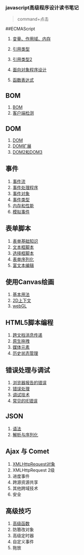 ### javascript高级程序设计读书笔记

> command+点击

##ECMAScript

1. [变量、作用域、内存](./jsNote/3-variableScopeMemory.md)


4. [引用类型](./jsNote/4-referenceType.md)
5. [引用类型2](./jsNote/4-referenceType2.md)
6. [面向对象程序设计](./jsNote/5-Object-Oriented.md)
7. [函数表达式](./jsNote/6-FunctionExpression.md)

## BOM

1. [BOM](./jsNote/7-BOM.md)
2. [客户端检测](./jsNote/8-clientMonitor.md)

## DOM

1. [DOM](./jsNote/9-DOM.md)
2. [DOM扩展](./jsNote/10-DOM扩展.md)
3. [DOM2和DOM3](./jsNote/11-DOM2和DOM.md)

## 事件

1. [事件流](./jsNote/13-1eventFlow.md)
2. [事件处理程序](./jsNote/13-2eventFunction.md)
3. [事件对象](./jsNote/13-3eventObject.md)
4. [事件类型](./jsNote/13-4eventClass.md)
5. [内存和性能](./jsNote/13-5RAMandPerformance.md)
6. [模拟事件](./jsNote/13-6mockEvent.md)

## 表单脚本

1. [表单基础知识](./jsNote/14-1formBasic.md)
2. [文本框脚本](./jsNote/14-2input.md)
3. [选择框脚本](./jsNote/14-3select.md)
4. [表单序列化](./jsNote/14-4formList.md)
5. [富文本编辑](./jsNote/14-5textEdit.md)


## 使用Canvas绘画

1. [基本用法](./jsNote/15-Canvas.md)
2. [2D上下文](./jsNote/15-Canvas.md)
3. [webGL](./jsNote/15-Canvas.md)


## HTML5脚本编程

1. [跨文档消息传递](./jsNote/16-1cross-documentMessaging.md)
2. [原生拖拽](./jsNote/16-2drag.md)
3. [媒体元素](./jsNote/16-3medium.md)
4. [历史状态管理](./jsNote/16-4historyState.md)

## 错误处理与调试

1. [浏览器报告的错误](./jsNote/)
2. [错误处理](./jsNote/17-errorAndDebugger.md)
3. [调试技术](./jsNote/)
4. [常见的IE错误](./jsNote/)


## JSON

1. [语法](./jsNote/20-json.md)
2. [解析与序列化](./jsNote/)

## Ajax 与 Comet

1. [XMLHttpRequest对象](./jsNote/21-AjaxAndComet.md)
2. XMLHttpRequest 2级
3. 进度事件
4. 跨源资源共享
5. 其他跨域技术
6. 安全


## 高级技巧

1. [高级函数](./jsNote/22-advancedSkills.md)
2. 防篡改对象
3. 高级定时器
4. 自定义事件
5. 拖放

